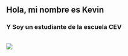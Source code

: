 ## Hola, mi nombre es Kevin 
### Y Soy un estudiante de la escuela CEV 
<html>
<br>

<img src = "https://png.pngtree.com/png-vector/20210120/ourlarge/pngtree-geek-emoji-in-3d-png-image_2771058.png" wdith = "250px" style = "align-items: center;flex-direction: column; display: flex; position:relative;">
</html>
